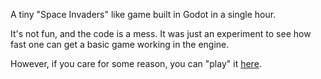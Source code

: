 A tiny "Space Invaders" like game built in Godot in a single hour.

It's not fun, and the code is a mess. It was just an experiment to see how fast one can get a basic game working in the engine.

However, if you care for some reason, you can "play" it [here](https://andolga.github.io/icon-invaders/).
